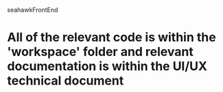 
seahawkFrontEnd
# All of the relevant code is within the 'workspace' folder and relevant documentation is within the UI/UX technical document

